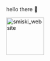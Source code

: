 hello there 👋

<img src="https://github.com/user-attachments/assets/eb46ef77-5f67-4ebb-93f1-f179b02f06dc" alt="smiski_website" width="100"/>


<!--
**audsostrom/audsostrom** is a ✨ _special_ ✨ repository because its `README.md` (this file) appears on your GitHub profile.

Here are some ideas to get you started:

- 🔭 I’m currently working on ...
- 🌱 I’m currently learning ...
- 👯 I’m looking to collaborate on ...
- 🤔 I’m looking for help with ...
- 💬 Ask me about ...
- 📫 How to reach me: ...
- 😄 Pronouns: ...
- ⚡ Fun fact: ...
-->
